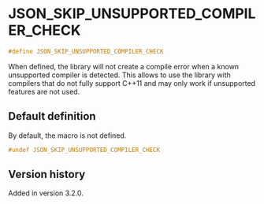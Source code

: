 # JSON_SKIP_UNSUPPORTED_COMPILER_CHECK

```cpp
#define JSON_SKIP_UNSUPPORTED_COMPILER_CHECK
```

When defined, the library will not create a compile error when a known unsupported compiler is detected. This allows to
use the library with compilers that do not fully support C++11 and may only work if unsupported features are not used.

## Default definition

By default, the macro is not defined.

```cpp
#undef JSON_SKIP_UNSUPPORTED_COMPILER_CHECK
```

## Version history

Added in version 3.2.0.
